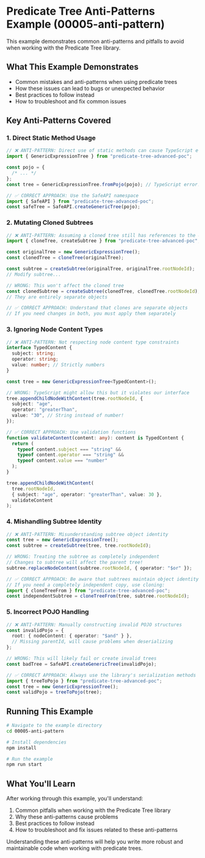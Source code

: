 # Predicate Tree Anti-Patterns Example (00005-anti-pattern)

This example demonstrates common anti-patterns and pitfalls to avoid when working with the Predicate Tree library.

## What This Example Demonstrates

- Common mistakes and anti-patterns when using predicate trees
- How these issues can lead to bugs or unexpected behavior
- Best practices to follow instead
- How to troubleshoot and fix common issues

## Key Anti-Patterns Covered

### 1. Direct Static Method Usage

```typescript
// ❌ ANTI-PATTERN: Direct use of static methods can cause TypeScript errors
import { GenericExpressionTree } from "predicate-tree-advanced-poc";

const pojo = {
  /* ... */
};
const tree = GenericExpressionTree.fromPojo(pojo); // TypeScript error!

// ✅ CORRECT APPROACH: Use the SafeAPI namespace
import { SafeAPI } from "predicate-tree-advanced-poc";
const safeTree = SafeAPI.createGenericTree(pojo);
```

### 2. Mutating Cloned Subtrees

```typescript
// ❌ ANTI-PATTERN: Assuming a cloned tree still has references to the original
import { cloneTree, createSubtree } from "predicate-tree-advanced-poc";

const originalTree = new GenericExpressionTree();
const clonedTree = cloneTree(originalTree);

const subtree = createSubtree(originalTree, originalTree.rootNodeId);
// Modify subtree...

// WRONG: This won't affect the cloned tree
const clonedSubtree = createSubtree(clonedTree, clonedTree.rootNodeId);
// They are entirely separate objects

// ✅ CORRECT APPROACH: Understand that clones are separate objects
// If you need changes in both, you must apply them separately
```

### 3. Ignoring Node Content Types

```typescript
// ❌ ANTI-PATTERN: Not respecting node content type constraints
interface TypedContent {
  subject: string;
  operator: string;
  value: number; // Strictly numbers
}

const tree = new GenericExpressionTree<TypedContent>();

// WRONG: TypeScript might allow this but it violates our interface
tree.appendChildNodeWithContent(tree.rootNodeId, {
  subject: "age",
  operator: "greaterThan",
  value: "30", // String instead of number!
});

// ✅ CORRECT APPROACH: Use validation functions
function validateContent(content: any): content is TypedContent {
  return (
    typeof content.subject === "string" &&
    typeof content.operator === "string" &&
    typeof content.value === "number"
  );
}

tree.appendChildNodeWithContent(
  tree.rootNodeId,
  { subject: "age", operator: "greaterThan", value: 30 },
  validateContent
);
```

### 4. Mishandling Subtree Identity

```typescript
// ❌ ANTI-PATTERN: Misunderstanding subtree object identity
const tree = new GenericExpressionTree();
const subtree = createSubtree(tree, tree.rootNodeId);

// WRONG: Treating the subtree as completely independent
// Changes to subtree will affect the parent tree!
subtree.replaceNodeContent(subtree.rootNodeId, { operator: "$or" });

// ✅ CORRECT APPROACH: Be aware that subtrees maintain object identity with parent
// If you need a completely independent copy, use cloning:
import { cloneTreeFrom } from "predicate-tree-advanced-poc";
const independentSubtree = cloneTreeFrom(tree, subtree.rootNodeId);
```

### 5. Incorrect POJO Handling

```typescript
// ❌ ANTI-PATTERN: Manually constructing invalid POJO structures
const invalidPojo = {
  root: { nodeContent: { operator: "$and" } },
  // Missing parentId, will cause problems when deserializing
};

// WRONG: This will likely fail or create invalid trees
const badTree = SafeAPI.createGenericTree(invalidPojo);

// ✅ CORRECT APPROACH: Always use the library's serialization methods
import { treeToPojo } from "predicate-tree-advanced-poc";
const tree = new GenericExpressionTree();
const validPojo = treeToPojo(tree);
```

## Running This Example

```bash
# Navigate to the example directory
cd 00005-anti-pattern

# Install dependencies
npm install

# Run the example
npm run start
```

## What You'll Learn

After working through this example, you'll understand:

1. Common pitfalls when working with the Predicate Tree library
2. Why these anti-patterns cause problems
3. Best practices to follow instead
4. How to troubleshoot and fix issues related to these anti-patterns

Understanding these anti-patterns will help you write more robust and maintainable code when working with predicate trees.
